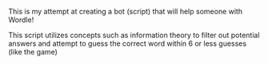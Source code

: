 This is my attempt at creating a bot (script) that will help someone with Wordle!

This script utilizes concepts such as information theory to filter out potential answers and attempt to guess the correct word within 6 or less guesses (like the game)
